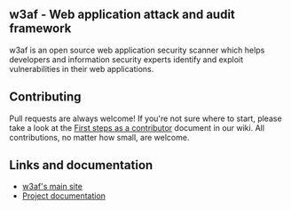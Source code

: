 ## w3af - Web application attack and audit framework

w3af is an open source web application security scanner which helps developers
and information security experts identify and exploit vulnerabilities in their
web applications.

## Contributing

Pull requests are always welcome! If you're not sure where to start, please take
a look at the [First steps as a contributor](https://github.com/andresriancho/w3af/wiki/First-steps-as-a-contributor)
document in our wiki. All contributions, no matter how small, are welcome.

## Links and documentation
 * [w3af's main site](http://w3af.org/)
 * [Project documentation](http://docs.w3af.org/en/latest/)
